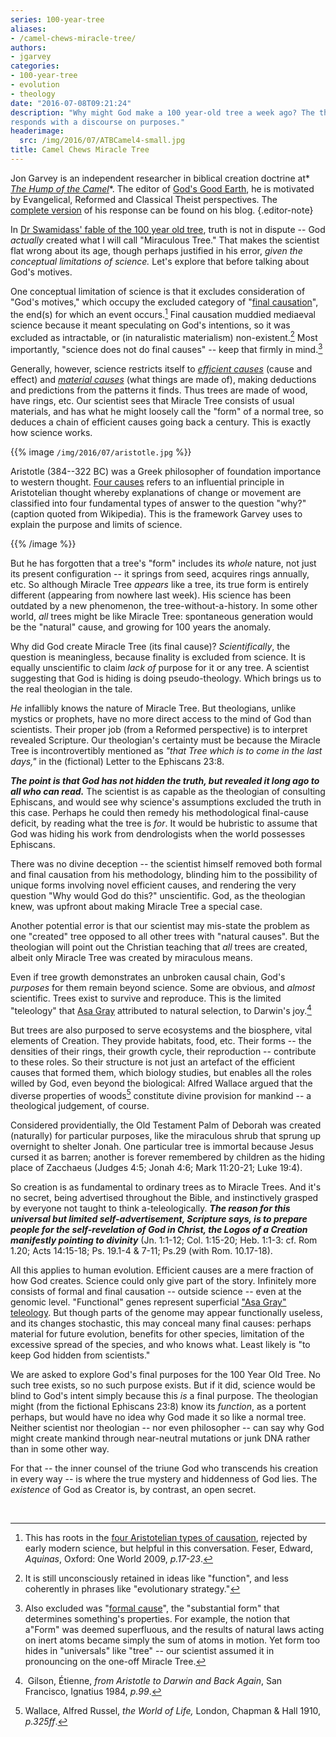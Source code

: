 ```yaml
---
series: 100-year-tree
aliases:
- /camel-chews-miracle-tree/
authors:
- jgarvey
categories:
- 100-year-tree
- evolution
- theology
date: "2016-07-08T09:21:24"
description: "Why might God make a 100 year-old tree a week ago? The theologian Jon Garvey
responds with a discourse on purposes."
headerimage:
  src: /img/2016/07/ATBCamel4-small.jpg
title: Camel Chews Miracle Tree
---
```


Jon Garvey is an independent researcher in biblical creation doctrine at* [*The Hump of the Camel*](http://www.potiphar.jongarvey.co.uk/)*. The editor of [God's Good Earth](http://potiphar.jongarvey.co.uk/gods-good-earth-pdf-book/), he is motivated by Evangelical, Reformed and Classical Theist perspectives. The [complete version](http://potiphar.jongarvey.co.uk/2016/07/08/where-the-mystery-really-lies-a-classical-and-reformed-viewpoint/#more-4174) of his response can be found on his blog.
{.editor-note}

In [Dr Swamidass' fable of the 100 year old tree](https://peacefulscience.org/100-year-old-tree/), truth is not in dispute -- God *actually* created what I will call "Miraculous Tree." That makes the scientist flat wrong about its age, though perhaps justified in his error, *given the conceptual limitations of science.* Let's explore that before talking about God's motives.

One conceptual limitation of science is that it excludes consideration of "God's motives," which occupy the excluded category of "[final causation](https://en.wikipedia.org/wiki/Four_causes#Final_explanation)", the end(s) for which an event occurs.[^1] Final causation muddied mediaeval science because it meant speculating on God's intentions, so it was excluded as intractable, or (in naturalistic materialism) non-existent.[^2] Most importantly, "science does not do final causes" -- keep that firmly in mind.[^3]

Generally, however, science restricts itself to [*efficient causes*](https://en.wikipedia.org/wiki/Four_causes#Efficient_explanation) (cause and effect) and [*material causes*](https://en.wikipedia.org/wiki/Four_causes#Material_explanation) (what things are made of), making deductions and predictions from the patterns it finds. Thus trees are made of wood, have rings, etc. Our scientist sees that Miracle Tree consists of usual materials, and has what he might loosely call the "form" of a normal tree, so deduces a chain of efficient causes going back a century. This is exactly how science works.


{{%  image `/img/2016/07/aristotle.jpg` %}}

Aristotle (384--322 BC) was a Greek philosopher of foundation importance to western thought. [Four causes](https://en.wikipedia.org/wiki/Four_causes) refers to an influential principle in Aristotelian thought whereby explanations of change or movement are classified into four fundamental types of answer to the question "why?" (caption quoted from Wikipedia). This is the framework Garvey uses to explain the purpose and limits of science.

{{% /image  %}}

But he has forgotten that a tree's "form" includes its *whole* nature, not just its present configuration -- it springs from seed, acquires rings annually, etc. So although Miracle Tree *appears* like a tree, its true form is entirely different (appearing from nowhere last week). His science has been outdated by a new phenomenon, the tree-without-a-history. In some other world, *all* trees might be like Miracle Tree: spontaneous generation would be the "natural" cause, and growing for 100 years the anomaly.

Why did God create Miracle Tree (its final cause)? *Scientifically*, the question is meaningless, because finality is excluded from science. It is equally unscientific to claim *lack of* purpose for it or any tree. A scientist suggesting that God is hiding is doing pseudo-theology. Which brings us to the real theologian in the tale.

*He* infallibly knows the nature of Miracle Tree. But theologians, unlike mystics or prophets, have no more direct access to the mind of God than scientists. Their proper job (from a Reformed perspective) is to interpret revealed Scripture. Our theologian's certainty must be because the Miracle Tree is incontrovertibly mentioned as *"that Tree which is to come in the last days,"* in the (fictional) Letter to the Ephiscans 23:8.

***The point is that God has not hidden the truth, but revealed it long ago to all who can read.*** The scientist is as capable as the theologian of consulting Ephiscans, and would see why science's assumptions excluded the truth in this case. Perhaps he could then remedy his methodological final-cause deficit, by reading what the tree is *for*. It would be hubristic to assume that God was hiding his work from dendrologists when the world possesses Ephiscans.

There was no divine deception -- the scientist himself removed both formal and final causation from his methodology, blinding him to the possibility of unique forms involving novel efficient causes, and rendering the very question "Why would God do this?" unscientific. God, as the theologian knew, was upfront about making Miracle Tree a special case.

Another potential error is that our scientist may mis-state the problem as one "created" tree opposed to all other trees with "natural causes". But the theologian will point out the Christian teaching that *all* trees are created, albeit only Miracle Tree was created by miraculous means.

Even if tree growth demonstrates an unbroken causal chain, God's *purposes* for them remain beyond science. Some are obvious, and *almost* scientific. Trees exist to survive and reproduce. This is the limited "teleology" that [Asa Gray](https://en.wikipedia.org/wiki/Asa_Gray) attributed to natural selection, to Darwin's joy.[^4]

But trees are also purposed to serve ecosystems and the biosphere, vital elements of Creation. They provide habitats, food, etc. Their forms -- the densities of their rings, their growth cycle, their reproduction -- contribute to these roles. So their structure is not just an artefact of the efficient causes that formed them, which biology studies, but enables all the roles willed by God, even beyond the biological: Alfred Wallace argued that the diverse properties of woods[^5] constitute divine provision for mankind -- a theological judgement, of course.

Considered providentially, the Old Testament Palm of Deborah was created (naturally) for particular purposes, like the miraculous shrub that sprung up overnight to shelter Jonah. One particular tree is immortal because Jesus cursed it as barren; another is forever remembered by children as the hiding place of Zacchaeus (Judges 4:5; Jonah 4:6; Mark 11:20-21; Luke 19:4).

So creation is as fundamental to ordinary trees as to Miracle Trees. And it's no secret, being advertised throughout the Bible, and instinctively grasped by everyone not taught to think a-teleologically. ***The reason for this universal but limited self-advertisement, Scripture says, is to prepare people for the self-revelation of God in Christ, the Logos of a Creation manifestly pointing to divinity*** (Jn. 1:1-12; Col. 1:15-20; Heb. 1:1-3: cf. Rom 1.20; Acts 14:15-18; Ps. 19.1-4 & 7-11; Ps.29 (with Rom. 10.17-18).

All this applies to human evolution. Efficient causes are a mere fraction of how God creates. Science could only give part of the story. Infinitely more consists of formal and final causation -- outside science -- even at the genomic level. "Functional" genes represent superficial ["Asa Gray" teleology](https://en.wikipedia.org/wiki/Darwiniana). But though parts of the genome may appear functionally useless, and its changes stochastic, this may conceal many final causes: perhaps material for future evolution, benefits for other species, limitation of the excessive spread of the species, and who knows what. Least likely is "to keep God hidden from scientists."

We are asked to explore God's final purposes for the 100 Year Old Tree. No such tree exists, so no such purpose exists. But if it did, science would be blind to God's intent simply because this *is* a final purpose. The theologian might (from the fictional Ephiscans 23:8) know its *function*, as a portent perhaps, but would have no idea why God made it so like a normal tree. Neither scientist nor theologian -- nor even philosopher -- can say why God might create mankind through near-neutral mutations or junk DNA rather than in some other way.

For that -- the inner counsel of the triune God who transcends his creation in every way -- is where the true mystery and hiddenness of God lies. The *existence* of God as Creator is, by contrast, an open secret.

 

[^1]: This has roots in the [four Aristotelian types of causation](https://en.wikipedia.org/wiki/Four_causes), rejected by early modern science, but helpful in this conversation. Feser, Edward, *Aquinas*, Oxford: One World 2009, *p.17-23*.

[^2]: It is still unconsciously retained in ideas like "function", and less coherently in phrases like "evolutionary strategy."

[^3]: Also excluded was "[formal cause](https://en.wikipedia.org/wiki/Four_causes#Formal_explanation)", the "substantial form" that determines something's properties. For example, the notion that a"Form" was deemed superfluous, and the results of natural laws acting on inert atoms became simply the sum of atoms in motion. Yet form too hides in "universals" like "tree" -- our scientist assumed it in pronouncing on the one-off Miracle Tree.

[^4]:  Gilson, Étienne, *from Aristotle to Darwin and Back Again*, San Francisco, Ignatius 1984, *p.99*.

[^5]: Wallace, Alfred Russel, *the World of Life,* London, Chapman & Hall 1910, *p.325ff*.
